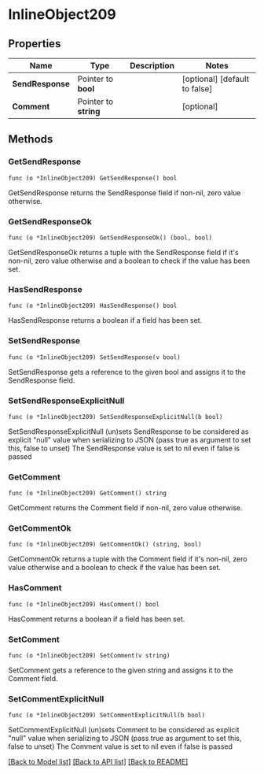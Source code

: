 # InlineObject209

## Properties

Name | Type | Description | Notes
------------ | ------------- | ------------- | -------------
**SendResponse** | Pointer to **bool** |  | [optional] [default to false]
**Comment** | Pointer to **string** |  | [optional] 

## Methods

### GetSendResponse

`func (o *InlineObject209) GetSendResponse() bool`

GetSendResponse returns the SendResponse field if non-nil, zero value otherwise.

### GetSendResponseOk

`func (o *InlineObject209) GetSendResponseOk() (bool, bool)`

GetSendResponseOk returns a tuple with the SendResponse field if it's non-nil, zero value otherwise
and a boolean to check if the value has been set.

### HasSendResponse

`func (o *InlineObject209) HasSendResponse() bool`

HasSendResponse returns a boolean if a field has been set.

### SetSendResponse

`func (o *InlineObject209) SetSendResponse(v bool)`

SetSendResponse gets a reference to the given bool and assigns it to the SendResponse field.

### SetSendResponseExplicitNull

`func (o *InlineObject209) SetSendResponseExplicitNull(b bool)`

SetSendResponseExplicitNull (un)sets SendResponse to be considered as explicit "null" value
when serializing to JSON (pass true as argument to set this, false to unset)
The SendResponse value is set to nil even if false is passed
### GetComment

`func (o *InlineObject209) GetComment() string`

GetComment returns the Comment field if non-nil, zero value otherwise.

### GetCommentOk

`func (o *InlineObject209) GetCommentOk() (string, bool)`

GetCommentOk returns a tuple with the Comment field if it's non-nil, zero value otherwise
and a boolean to check if the value has been set.

### HasComment

`func (o *InlineObject209) HasComment() bool`

HasComment returns a boolean if a field has been set.

### SetComment

`func (o *InlineObject209) SetComment(v string)`

SetComment gets a reference to the given string and assigns it to the Comment field.

### SetCommentExplicitNull

`func (o *InlineObject209) SetCommentExplicitNull(b bool)`

SetCommentExplicitNull (un)sets Comment to be considered as explicit "null" value
when serializing to JSON (pass true as argument to set this, false to unset)
The Comment value is set to nil even if false is passed

[[Back to Model list]](../README.md#documentation-for-models) [[Back to API list]](../README.md#documentation-for-api-endpoints) [[Back to README]](../README.md)


